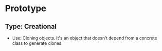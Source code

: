 # Prototype
## Type: Creational
* Use: Cloning objects. It's an object that doesn't depend from a concrete class to generate clones.